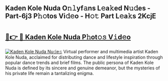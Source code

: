 ## Kaden Kole Nuda O𝚗𝚕yf𝚊ns L𝚎a𝚔ed N𝚞𝚍es - Part-6j3 P𝚑𝚘tos Vi𝚍𝚎o - H𝚘𝚝 Part L𝚎a𝚔s 2KcjE

# <h2><a href="http://kf7utt.oniu.top/?m=Kaden+Kole+Nuda">🔗👉 🔴 Kaden Kole Nuda P𝚑ot𝚘𝚜 V𝚒d𝚎o</a></h2>

[![Kaden Kole Nuda Nu𝚍e𝚜](https://i.imgur.com/0qMVB7G.gif)](http://kf7utt.oniu.top/?m=Kaden+Kole+Nuda)
Virtual performer and multimedia artist Kaden Kole Nuda, acclaimed for distributing dance and lifestyle inspiration through popular dance trends and brief films. The public persona of Kaden Kole Nuda is defined by its sincere and genuine demeanor, but the mysteries of his private life remain a tantalizing enigma.  
